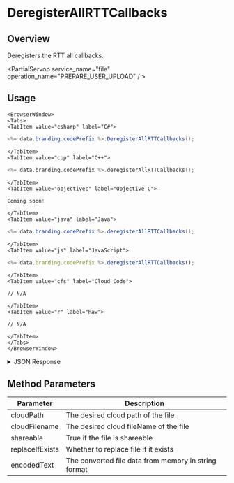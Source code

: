 # DeregisterAllRTTCallbacks
## Overview
Deregisters the RTT all callbacks.

<PartialServop service_name="file" operation_name="PREPARE_USER_UPLOAD" / >

## Usage

```mdx-code-block
<BrowserWindow>
<Tabs>
<TabItem value="csharp" label="C#">
```

```csharp
<%= data.branding.codePrefix %>.DeregisterAllRTTCallbacks();
```

```mdx-code-block
</TabItem>
<TabItem value="cpp" label="C++">
```

```cpp
<%= data.branding.codePrefix %>.deregisterAllRTTCallbacks();
```

```mdx-code-block
</TabItem>
<TabItem value="objectivec" label="Objective-C">
```

```objectivec
Coming soon!
```

```mdx-code-block
</TabItem>
<TabItem value="java" label="Java">
```

```java
<%= data.branding.codePrefix %>.deregisterAllRTTCallbacks();
```

```mdx-code-block
</TabItem>
<TabItem value="js" label="JavaScript">
```

```javascript
<%= data.branding.codePrefix %>.deregisterAllRTTCallbacks();
```

```mdx-code-block
</TabItem>
<TabItem value="cfs" label="Cloud Code">
```

```cfscript
// N/A
```

```mdx-code-block
</TabItem>
<TabItem value="r" label="Raw">
```

```cfscript
// N/A
```

```mdx-code-block
</TabItem>
</Tabs>
</BrowserWindow>
```

<details>
<summary>JSON Response</summary>

```cfscript
// N/A
```
</details>

## Method Parameters
Parameter | Description
--------- | -----------
cloudPath | The desired cloud path of the file
cloudFilename | The desired cloud fileName of the file
shareable | True if the file is shareable
replaceIfExists | Whether to replace file if it exists
encodedText | The converted file data from memory in string format


